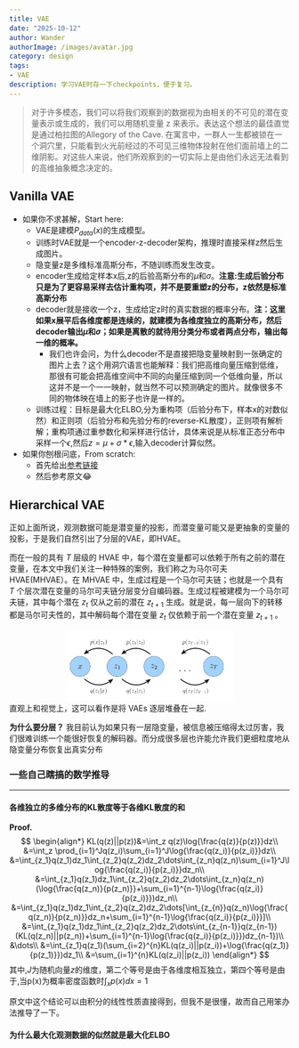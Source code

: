 ```yaml
---
title: VAE
date: "2025-10-12"
author: Wander
authorImage: /images/avatar.jpg
category: design
tags:
- VAE
description: 学习VAE时存一下checkpoints，便于复习。
---
```

> 对于许多模态，我们可以将我们观察到的数据视为由相关的不可见的潜在变量表示或生成的，我们可以用随机变量 z 来表示。表达这个想法的最佳直觉是通过柏拉图的Allegory of the Cave.
> 在寓言中，一群人一生都被锁在一个洞穴里，只能看到火光前经过的不可见三维物体投射在他们面前墙上的二维阴影。对这些人来说，他们所观察到的一切实际上是由他们永远无法看到的高维抽象概念决定的。

## Vanilla VAE
- 如果你不求甚解，Start here:
  - VAE是建模$P_{data}(x)$的生成模型。
  - 训练时VAE就是一个encoder-z-decoder架构，推理时直接采样z然后生成图片。
  - 隐变量z是多维标准高斯分布，不随训练而发生改变。
  - encoder生成给定样本x后,z的后验高斯分布的$\mu$和$\sigma$。**注意:生成后验分布只是为了更容易采样去估计重构项，并不是要重塑z的分布，z依然是标准高斯分布**
  - decoder就是接收一个z，生成给定z时的真实数据的概率分布。**注：这里如果x展平后各维度都是连续的，就建模为各维度独立的高斯分布，然后decoder输出$\mu$和$\sigma$；如果是离散的就待用分类分布或者两点分布，输出每一维的概率。**
    - 我们也许会问，为什么decoder不是直接把隐变量映射到一张确定的图片上去？这个用洞穴语言也能解释：我们把高维向量压缩到低维，那很有可能会把高维空间中不同的向量压缩到同一个低维向量，所以这并不是一个一一映射，就当然不可以预测确定的图片。就像很多不同的物体映在墙上的影子也许是一样的。
  - 训练过程：目标是最大化ELBO,分为重构项（后验分布下，样本x的对数似然）和正则项（后验分布和先验分布的reverse-KL散度），正则项有解析解；重构项通过重参数化和采样进行估计，具体来说是从标准正态分布中采样一个$\epsilon$,然后$z=\mu+\sigma*\epsilon$,输入decoder计算似然。
- 如果你刨根问底，From scratch:
  - 首先给出[参考链接](https://zhuanlan.zhihu.com/p/711402258)
  - 然后参考原文😂

## Hierarchical VAE
正如上面所说，观测数据可能是潜变量的投影，而潜变量可能又是更抽象的变量的投影，于是我们自然引出了分层的VAE，即HVAE。

而在一般的具有 $T$ 层级的 HVAE 中，每个潜在变量都可以依赖于所有之前的潜在变量，在本文中我们关注一种特殊的案例，我们称之为马尔可夫 HVAE(MHVAE）。在 MHVAE 中，生成过程是一个马尔可夫链；也就是一个具有 $T$ 个层次潜在变量的马尔可夫链分层变分自编码器。生成过程被建模为一个马尔可夫链，其中每个潜在 $z_t$ 仅从之前的潜在 $z_{t+1}$ 生成。就是说，每一层向下的转移都是马尔可夫性的，其中解码每个潜在变量 $z_t$ 仅依赖于前一个潜在变量 $z_{t+1}$ 。
<div style="width: 60%; margin: 0 auto;">
  <img src="/public/images/blog/checkpoints-VAE/image.png">
</div>
直观上和视觉上，这可以看作是将 VAEs 逐层堆叠在一起.

**为什么要分层？** 我目前认为如果只有一层隐变量，被信息被压缩得太过厉害，我们很难训练一个能很好恢复的解码器。而分成很多层也许能允许我们更细粒度地从隐变量分布恢复出真实分布

### 一些自己瞎搞的数学推导
---
#### 各维独立的多维分布的KL散度等于各维KL散度的和
**Proof.**
$$
\begin{align*}
  KL(q(z)||p(z))&=\int_z q(z)\log{\frac{q(z)}{p(z)}}dz\\
                &=\int_z \prod_{i=1}^Jq(z_i)\sum_{i=1}^J\log{\frac{q(z_i)}{p(z_i)}}dz\\
                &=\int_{z_1}q(z_1)dz_1\int_{z_2}q(z_2)dz_2\dots\int_{z_n}q(z_n)\sum_{i=1}^J\log{\frac{q(z_i)}{p(z_i)}}dz_n\\
                &=\int_{z_1}q(z_1)dz_1\int_{z_2}q(z_2)dz_2\dots\int_{z_n}q(z_n)(\log{\frac{q(z_n)}{p(z_n)}}+\sum_{i=1}^{n-1}\log{\frac{q(z_i)}{p(z_i)}})dz_n\\
                &=\int_{z_1}q(z_1)dz_1\int_{z_2}q(z_2)dz_2\dots[\int_{z_{n}}q(z_n)\log{\frac{q(z_n)}{p(z_n)}}dz_n+\sum_{i=1}^{n-1}\log{\frac{q(z_i)}{p(z_i)}}]\\
                &=\int_{z_1}q(z_1)dz_1\int_{z_2}q(z_2)dz_2\dots\int_{z_{n-1}}q(z_{n-1})(KL(q(z_n)||p(z_n))+\sum_{i=1}^{n-1}\log{\frac{q(z_i)}{p(z_i)}})dz_{n-1})\\
                &\dots\\
                &=\int_{z_1}q(z_1)(\sum_{i=2}^{n}KL(q(z_i)||p(z_i))+\log{\frac{q(z_1)}{p(z_1)}})dz_1\\
                &=\sum_{i=1}^{n}KL(q(z_i)||p(z_i))
\end{align*}
$$
其中,$J$为随机向量$z$的维度，第二个等号是由于各维度相互独立，第四个等号是由于,当p(x)为概率密度函数时$\int_x p(x) dx=1$

原文中这个结论可以由积分的线性性质直接得到，但我不是很懂，故而自己用笨办法推导了一下。
#### 为什么最大化观测数据的似然就是最大化ELBO
